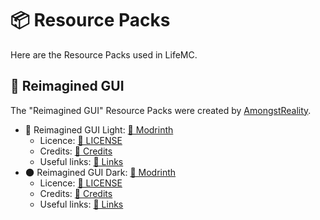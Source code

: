 # 📦 Resource Packs

Here are the Resource Packs used in LifeMC.

## 🎨 Reimagined GUI

The "Reimagined GUI" Resource Packs were created by [AmongstReality](https://www.planetminecraft.com/member/amongstreality/).

- 🌟 Reimagined GUI Light: [🔗 Modrinth](https://modrinth.com/resourcepack/reimaginedguilight)
  - Licence: [🔗 LICENSE](https://github.com/Nukecraft5419/LifeMC/blob/main/Resource-Packs/ReimaginedGUI(Light)/LICENSE)
  - Credits: [🔗 Credits](https://github.com/Nukecraft5419/LifeMC/blob/main/Resource-Packs/ReimaginedGUI(Light)/Credits.txt)
  - Useful links: [🔗 Links](https://github.com/Nukecraft5419/LifeMC/blob/main/Resource-Packs/ReimaginedGUI(Light)/Links.txt)
- 🌑 Reimagined GUI Dark: [🔗 Modrinth](https://modrinth.com/resourcepack/reimaginedguidark)
  - Licence: [🔗 LICENSE](https://github.com/Nukecraft5419/LifeMC/blob/main/Resource-Packs/ReimaginedGUI(Dark)/LICENSE)
  - Credits: [🔗 Credits](https://github.com/Nukecraft5419/LifeMC/blob/main/Resource-Packs/ReimaginedGUI(Dark)/Credits.txt)
  - Useful links: [🔗 Links](https://github.com/Nukecraft5419/LifeMC/blob/main/Resource-Packs/ReimaginedGUI(Dark)/Links.txt)